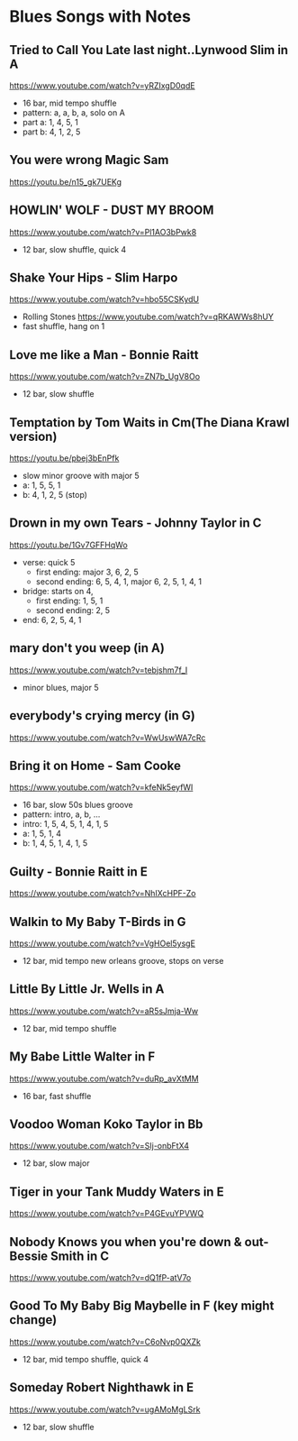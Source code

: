 # Blues Songs with Notes
## Tried to Call You Late last night..Lynwood Slim in A 
https://www.youtube.com/watch?v=yRZIxgD0qdE
- 16 bar, mid tempo shuffle
- pattern: a, a, b, a, solo on A
- part a: 1, 4, 5, 1
- part b: 4, 1, 2, 5
## You were wrong Magic Sam
https://youtu.be/n15_gk7UEKg
## HOWLIN' WOLF - DUST MY BROOM 
https://www.youtube.com/watch?v=Pl1AO3bPwk8
- 12 bar, slow shuffle, quick 4
## Shake Your Hips - Slim Harpo
https://www.youtube.com/watch?v=hbo55CSKydU
- Rolling Stones https://www.youtube.com/watch?v=qRKAWWs8hUY
- fast shuffle, hang on 1
## Love me like a Man - Bonnie Raitt
https://www.youtube.com/watch?v=ZN7b_UgV8Oo
- 12 bar, slow shuffle
## Temptation by Tom Waits in Cm(The Diana Krawl version)
https://youtu.be/pbej3bEnPfk
- slow minor groove with major 5
- a: 1, 5, 5, 1
- b: 4, 1, 2, 5 (stop)
## Drown in my own Tears  - Johnny Taylor in C
https://youtu.be/1Gv7GFFHqWo
- verse: quick 5
   + first ending: major 3, 6, 2, 5
   + second ending: 6, 5, 4, 1, major 6, 2, 5, 1, 4, 1
- bridge: starts on 4,
   + first ending: 1, 5, 1
   + second ending: 2, 5
- end: 6, 2, 5, 4, 1
## mary don't you weep (in A)
https://www.youtube.com/watch?v=tebjshm7f_I
- minor blues, major 5
## everybody's crying mercy (in G)
https://www.youtube.com/watch?v=WwUswWA7cRc
## Bring it on Home - Sam Cooke
https://www.youtube.com/watch?v=kfeNk5eyfWI
- 16 bar, slow 50s blues groove
- pattern: intro, a, b, ...
- intro: 1, 5, 4, 5, 1, 4, 1, 5
- a: 1, 5, 1, 4
- b: 1, 4, 5, 1, 4, 1, 5
## Guilty - Bonnie Raitt in E
https://www.youtube.com/watch?v=NhIXcHPF-Zo
## Walkin to My Baby T-Birds in G
https://www.youtube.com/watch?v=VgHOel5ysgE
- 12 bar, mid tempo new orleans groove, stops on verse
## Little By Little Jr. Wells in A
https://www.youtube.com/watch?v=aR5sJmja-Ww
- 12 bar, mid tempo shuffle
## My Babe Little Walter in F
https://www.youtube.com/watch?v=duRp_avXtMM
- 16 bar, fast shuffle
## Voodoo Woman Koko Taylor in Bb
https://www.youtube.com/watch?v=SIj-onbFtX4
- 12 bar, slow major
## Tiger in your Tank Muddy Waters in E
https://www.youtube.com/watch?v=P4GEvuYPVWQ
## Nobody Knows you when you're down & out- Bessie Smith in C
https://www.youtube.com/watch?v=dQ1fP-atV7o
## Good To My Baby Big Maybelle in F (key might change)
https://www.youtube.com/watch?v=C6oNvp0QXZk
- 12 bar, mid tempo shuffle, quick 4
## Someday Robert Nighthawk in E
https://www.youtube.com/watch?v=ugAMoMgLSrk
- 12 bar, slow shuffle
